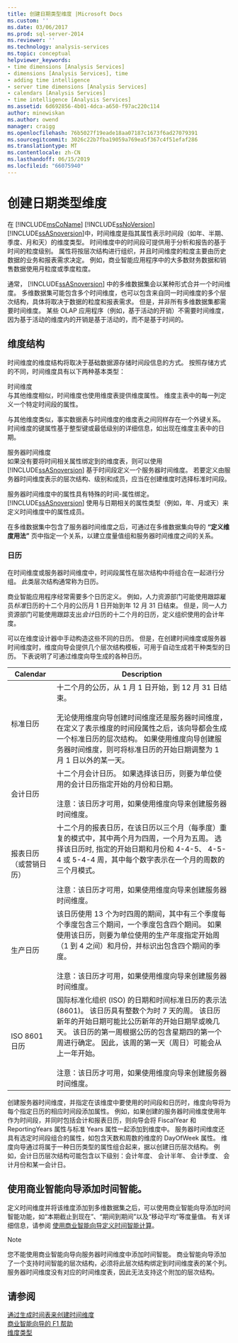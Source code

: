 ```yaml
---
title: 创建日期类型维度 |Microsoft Docs
ms.custom: ''
ms.date: 03/06/2017
ms.prod: sql-server-2014
ms.reviewer: ''
ms.technology: analysis-services
ms.topic: conceptual
helpviewer_keywords:
- time dimensions [Analysis Services]
- dimensions [Analysis Services], time
- adding time intelligence
- server time dimensions [Analysis Services]
- calendars [Analysis Services]
- time intelligence [Analysis Services]
ms.assetid: 6d692856-4b01-4dca-a650-f97ac220c114
author: minewiskan
ms.author: owend
manager: craigg
ms.openlocfilehash: 76b5027f19eade18aa07187c1673f6ad27079391
ms.sourcegitcommit: 3026c22b7fba19059a769ea5f367c4f51efaf286
ms.translationtype: MT
ms.contentlocale: zh-CN
ms.lasthandoff: 06/15/2019
ms.locfileid: "66075940"
---
```

# <a name="create-a-date-type-dimension"></a>创建日期类型维度
  在 [!INCLUDE[msCoName](../../includes/msconame-md.md)] [!INCLUDE[ssNoVersion](../../includes/ssnoversion-md.md)] [!INCLUDE[ssASnoversion](../../includes/ssasnoversion-md.md)]中，时间维度是指其属性表示时间段（如年、半期、季度、月和天）的维度类型。 时间维度中的时间段可提供用于分析和报告的基于时间的粒度级别。 属性将按层次结构进行组织，并且时间维度的粒度主要由历史数据的业务和报表需求决定。 例如，商业智能应用程序中的大多数财务数据和销售数据使用月粒度或季度粒度。  
  
 通常， [!INCLUDE[ssASnoversion](../../includes/ssasnoversion-md.md)] 中的多维数据集会以某种形式合并一个时间维度。 多维数据集可能包含多个时间维度，也可以包含来自同一时间维度的多个层次结构，具体将取决于数据的粒度和报表需求。 但是，并非所有多维数据集都需要时间维度。 某些 OLAP 应用程序（例如，基于活动的开销）不需要时间维度，因为基于活动的维度内的开销是基于活动的，而不是基于时间的。  
  
## <a name="dimension-structure"></a>维度结构  
 时间维度的维度结构将取决于基础数据源存储时间段信息的方式。 按照存储方式的不同，时间维度具有以下两种基本类型：  
  
 时间维度  
 与其他维度相似，时间维度也使用维度表提供维度属性。 维度主表中的每一列定义一个特定时间段的属性。  
  
 与其他维度类似，事实数据表与时间维度的维度表之间同样存在一个外键关系。 时间维度的键属性基于整型键或最低级别的详细信息，如出现在维度主表中的日期。  
  
 服务器时间维度  
 如果没有要将时间相关属性绑定到的维度表，则可以使用 [!INCLUDE[ssASnoversion](../../includes/ssasnoversion-md.md)] 基于时间段定义一个服务器时间维度。 若要定义由服务器时间维度表示的层次结构、级别和成员，应当在创建维度时选择标准时间段。  
  
 服务器时间维度中的属性具有特殊的时间-属性绑定。 [!INCLUDE[ssASnoversion](../../includes/ssasnoversion-md.md)] 使用与日期相关的属性类型（例如，年、月或天）来定义时间维度中的属性成员。  
  
 在多维数据集中包含了服务器时间维度之后，可通过在多维数据集向导的 **“定义维度用法”** 页中指定一个关系，以建立度量值组和服务器时间维度之间的关系。  
  
### <a name="calendars"></a>日历  
 在时间维度或服务器时间维度中，时间段属性在层次结构中将组合在一起进行分组。 此类层次结构通常称为日历。  
  
 商业智能应用程序经常需要多个日历定义。 例如，人力资源部门可能使用跟踪雇员*标准*日历的十二个月的公历月 1 日开始到年 12 月 31 日结束。 但是，同一人力资源部门可能使用跟踪支出*会计*日历的十二个月的日历，定义组织使用的会计年度。  
  
 可以在维度设计器中手动构造这些不同的日历。 但是，在创建时间维度或服务器时间维度时，维度向导会提供几个层次结构模板，可用于自动生成若干种类型的日历。 下表说明了可通过维度向导生成的各种日历。  
  
|Calendar|Description|  
|--------------|-----------------|  
|标准日历|十二个月的公历，从 1 月 1 日开始，到 12 月 31 日结束。<br /><br /> 无论使用维度向导创建时间维度还是服务器时间维度，在定义了表示维度的时间段属性之后，该向导都会生成一个标准日历的层次结构。 如果使用维度向导创建服务器时间维度，则可将标准日历的开始日期调整为 1 月 1 日以外的某一天。|  
|会计日历|十二个月会计日历。 如果选择该日历，则要为单位使用的会计日历指定开始的月份和日期。<br /><br /> 注意：该日历才可用，如果使用维度向导来创建服务器时间维度。|  
|报表日历（或营销日历）|十二个月的报表日历，在该日历以三个月（每季度）重复的模式中，其中两个月为四周，一个月为五周。 选择该日历时, 指定的开始日期和月份和 4-4-5、 4-5-4 或 5-4-4 周，其中每个数字表示在一个月的周数的三个月模式。<br /><br /> 注意：该日历才可用，如果使用维度向导来创建服务器时间维度。|  
|生产日历|该日历使用 13 个为时四周的期间，其中有三个季度每个季度包含三个期间，一个季度包含四个期间。 如果使用该日历，则要为单位使用的生产年度指定开始周（1 到 4 之间）和月份，并标识出包含四个期间的季度。<br /><br /> 注意：该日历才可用，如果使用维度向导来创建服务器时间维度。|  
|ISO 8601 日历|国际标准化组织 (ISO) 的日期和时间标准日历的表示法 (8601)。 该日历具有整数个为时 7 天的周。 该日历新年的开始日期可能比公历新年的开始日期早或晚几天。 该日历的第一周根据公历的包含星期四的第一个周进行确定。 因此，该周的第一天（周日）可能会从上一年开始。<br /><br /> 注意：该日历才可用，如果使用维度向导来创建服务器时间维度。|  
  
 创建服务器时间维度，并指定在该维度中要使用的时间段和日历时，维度向导将为每个指定日历的相应时间段添加属性。 例如，如果创建的服务器时间维度使用年作为时间段，并同时包括会计和报表日历，则向导会将 FiscalYear 和 ReportingYears 属性与标准 Years 属性一起添加到维度中。 服务器时间维度还具有选定时间段组合的属性，如包含天数和周数的维度的 DayOfWeek 属性。 维度向导通过将属于一种日历类型的属性组合起来，据以创建日历层次结构。 例如，会计日历层次结构可能包含以下级别：会计年度、 会计半年、 会计季度、 会计月份和某一会计日。  
  
## <a name="adding-time-intelligence-with-the-business-intelligence-wizard"></a>使用商业智能向导添加时间智能。  
 定义时间维度并将该维度添加到多维数据集之后，可以使用商业智能向导添加时间智能功能，如“本期截止到现在”、“期间到期间”以及“移动平均”等度量值。 有关详细信息，请参阅 [使用商业智能向导定义时间智能计算](define-time-intelligence-calculations-using-the-business-intelligence-wizard.md)。  
  
> [!NOTE]  
>  您不能使用商业智能向导向服务器时间维度中添加时间智能。 商业智能向导添加了一个支持时间智能的层次结构，必须将此层次结构绑定到时间维度表的某个列。 服务器时间维度没有对应的时间维度表，因此无法支持这个附加的层次结构。  
  
## <a name="see-also"></a>请参阅  
 [通过生成时间表来创建时间维度](create-a-time-dimension-by-generating-a-time-table.md)   
 [商业智能向导的 F1 帮助](../business-intelligence-wizard-f1-help.md)   
 [维度类型](../multidimensional-models-olap-logical-dimension-objects/database-dimension-properties-types.md)  
  
  
